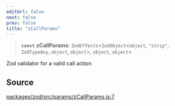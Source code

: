 ```yaml
---
editUrl: false
next: false
prev: false
title: "zCallParams"
---
```


> **`const`** **zCallParams**: `ZodEffects`\<`ZodObject`\<`object`, `"strip"`, `ZodTypeAny`, `object`, `object`\>, `object`, `object`\>

Zod validator for a valid call action

## Source

[packages/zod/src/params/zCallParams.js:7](https://github.com/evmts/tevm-monorepo/blob/main/packages/zod/src/params/zCallParams.js#L7)
